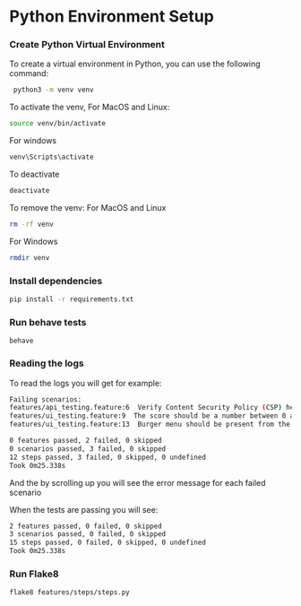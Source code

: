 # Python Environment Setup #
### Create Python Virtual Environment ###
To create a virtual environment in Python, you can use the following command:
```bash 
 python3 -m venv venv
```
To activate the venv, For MacOS and Linux:
```bash 
source venv/bin/activate
```
For windows
```bash
venv\Scripts\activate
```
To deactivate 
```bash 
deactivate
```
To remove the venv:
For MacOS and Linux
```bash
rm -rf venv
```
For Windows
```bash
rmdir venv
```

### Install dependencies  ###

```bash
pip install -r requirements.txt 
```

### Run behave tests ###

```console
behave
```
### Reading the logs  ###


To read the logs you will get for example:
```bash 
Failing scenarios:
features/api_testing.feature:6  Verify Content Security Policy (CSP) header
features/ui_testing.feature:9  The score should be a number between 0 and 100
features/ui_testing.feature:13  Burger menu should be present from the Finding the truth page

0 features passed, 2 failed, 0 skipped
0 scenarios passed, 3 failed, 0 skipped
12 steps passed, 3 failed, 0 skipped, 0 undefined
Took 0m25.338s
````
And the by scrolling up you will see the error message for each failed scenario

When the tests are passing you will see: 
```bash 
2 features passed, 0 failed, 0 skipped
3 scenarios passed, 0 failed, 0 skipped
15 steps passed, 0 failed, 0 skipped, 0 undefined
Took 0m25.338s
```


### Run Flake8 ###

```bash
flake8 features/steps/steps.py
```